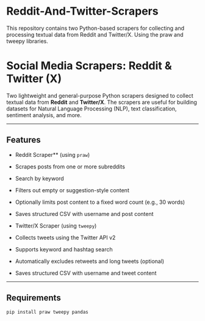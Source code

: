 # Reddit-And-Twitter-Scrapers
This repository contains two Python-based scrapers for collecting and processing textual data from Reddit and Twitter/X. Using the praw and tweepy libraries.

# Social Media Scrapers: Reddit & Twitter (X)

Two lightweight and general-purpose Python scrapers designed to collect textual data from **Reddit** and **Twitter/X**. The scrapers are useful for building datasets for Natural Language Processing (NLP), text classification, sentiment analysis, and more.

---

## Features

  - Reddit Scraper** (using `praw`)
  - Scrapes posts from one or more subreddits
  - Search by keyword
  - Filters out empty or suggestion-style content
  - Optionally limits post content to a fixed word count (e.g., 30 words)
  - Saves structured CSV with username and post content

  -  Twitter/X Scraper (using `tweepy`)
  - Collects tweets using the Twitter API v2
  - Supports keyword and hashtag search
  - Automatically excludes retweets and long tweets (optional)
  - Saves structured CSV with username and tweet content

---

##  Requirements

```bash
pip install praw tweepy pandas

